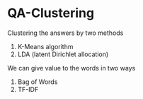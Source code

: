 # QA-Clustering
Clustering the answers by two methods
1. K-Means algorithm
2. LDA (latent Dirichlet allocation)

We can give value to the words in two ways
1. Bag of Words
2. TF-IDF
